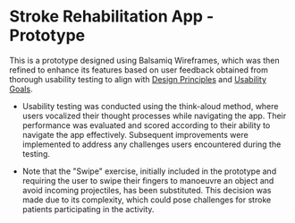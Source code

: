 ﻿# Stroke Rehabilitation App - Prototype

This is a prototype designed using Balsamiq Wireframes, which was then refined to enhance its features based on user feedback obtained from thorough usability testing to align with [Design Principles](https://medium.com/@sachinrekhi/don-normans-principles-of-interaction-design-51025a2c0f33) and [Usability Goals](https://www.nngroup.com/articles/usability-101-introduction-to-usability/).
- Usability testing was conducted using the think-aloud method, where users vocalized their thought processes while navigating the app. Their performance was evaluated and scored according to their ability to navigate the app effectively. Subsequent improvements were implemented to address any challenges users encountered during the testing.

- Note that the "Swipe" exercise, initially included in the prototype and requiring the user to swipe their fingers to manoeuvre an object and avoid incoming projectiles, has been substituted. This decision was made due to its complexity, which could pose challenges for stroke patients participating in the activity.
